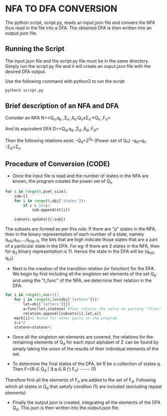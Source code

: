 # NFA TO DFA CONVERSION 

The python script, script.py, reads an input.json file and convers the NFA thus read in the file into a DFA. 
The obtained DFA is then written into an output.json file.

## Running the Script

The input.json file and the script.py file must be in the same directory. Simply run the script.py file and it will create an ouput.json file with the desired DFA output. 

Use the following command with python3 to run the script 

```bash
python3 script.py
```

## Brief description of an NFA and DFA

Consider an NFA 
    N=<Q<sub>n</sub>,q<sub>n</sub> ,Σ<sub>n</sub> ,δ<sub>n</sub>:Q<sub>n</sub>xΣ<sub>n</sub>->Q<sub>n</sub> ,F<sub>n</sub>>

And its equivalent DFA
    D=<Q<sub>d</sub>,q<sub>d</sub> ,Σ<sub>d</sub> ,δ<sub>d</sub>, F<sub>d</sub>>

Then the following relations exist:
    -Q<sub>d</sub>=2<sup>Q<sub>n</sub></sup> (Power set of Q<sub>n</sub>)
    -q<sub>d</sub>=q<sub>n</sub>
    -Σ<sub>d</sub>=Σ<sub>n</sub>

## Procedure of Conversion (CODE)

* Once the input file is read and the number of states in the NFA are known, the program creates the power set of Q<sub>n</sub>
```python
for c in range(0,pset_size):
    sub=[]
    for i in range(0,obj['states']):
        if c & 1<<i:
            sub.append(st[i])
    
    subsets.update({c:sub})
```

The subsets are formed as per this rule:
If there are "p" states in the NFA, then in the binary representation of each number of a state, namely q<sub>n0</sub>,q<sub>n1</sub>,...,q<sub>n(p-1)</sub>, the bits that are high indicate those states that are a part of a particular state in the DFA.
For eg:
    If there are 2 states in the NFA, then for q<sub>3</sub> binary representation is 11. 
    Hence the state in the DFA will be {q<sub>n0</sub>, q<sub>n1</sub>}

* Next is the creation of the transition relation (or function) for the DFA. We begin by first including all the singleton set elements of the set Q<sub>d</sub> and using the "t_func" of the NFA, we determine their relation in the DFA. 

```python 
for i in range(1,max+1):            
    for j in range(0,len(obj['letters'])):
        let=obj['letters'][j]
        a=func(let,stateno) #func returns the value on parsing "tfunc" from the input file.
        relation.append([subsets[i],let,a])
    mark[i]=1 #used for other parts in the program.
    i=i*2
    stateno=stateno+1
```

* Once all the singleton set elements are covered, the relations for the remaining elements of Q<sub>d</sub> for each input alphabet of Σ can be found by simply taking the union of the results of their individual elements of the set. 


* To determine the final states of the DFA, let R be a collection of states q.
Then 
            F={R ∈ Q<sub>d</sub> | ∃ q ∈ R ⋂ F<sub>n</sub>}   ----- (1)

Therefore first all the elements of F<sub>n</sub> are added to the set of F<sub>d</sub>. Following which all states in Q<sub>d</sub> that satisfy conditon (1) are included (excluding repeat elements)


* Finally the output json is created, integrating all the elements of the DFA Q<sub>d</sub>. This json is then written into the output.json file. 